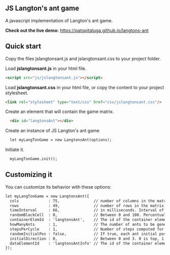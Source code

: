 ## JS Langton's ant game

A javascript implementation of Langton's ant game.

**Check out the live demo:** https://patopitaluga.github.io/langtons-ant

## Quick start

Copy the files jslangtonsant.js and jslangtonsant.css to your project folder.

Load **jslangtonsant.js** in your html file.

```html
<script src="js/jslangtonsant.js"></script>
```

Load **jslangtonsant.css** in your html file, or copy the content to your project stylesheet.

```html
<link rel="stylesheet" type="text/css" href="css/jslangtonsant.css"/>
```

Create an element that will contain the game matrix.

```html
  <div id="langtonsAnt"></div>
```

Create an instance of JS Langton's ant game

```html
  let myLangTonGame = new LangtonsAnt(options);
```

Initiate it.

```html
  myLangTonGame.init();
```

## Customizing it

You can customize its behavior with these options:

```html
let myLangTonGame = new LangtonsAnt({
  cols             : 75,               // number of columns in the matrix.
  rows             : 49,               // number of rows in the matrix.
  timeInterval     : 66,               // in milliseconds. Interval of time between each cycle.
  randomBlackCell  : 0,                // Between 0 and 100. Percentual chance of any cell to be black.
  containerElemId  : 'langtonsAnt',    // The id of the container element for the table
  howManyAnts      : 1,                // The number of ants to be generated
  stepsPerCycle    : 1,                // Number of steps computed for every cycle in which the render is updated.
  randomInitialPos : false,            // If true, each ant initial position is set randomly. If false, each one starts from the middle of the matrix.
  initialDirection : 0,                // Between 0 and 3. 0 is top, 1 is right, 2 is down, 3 is left. -1 to let it be randomly determined
  dataElementId    : 'langtonsAntInfo' // The id of the container element for the text output
});
```
